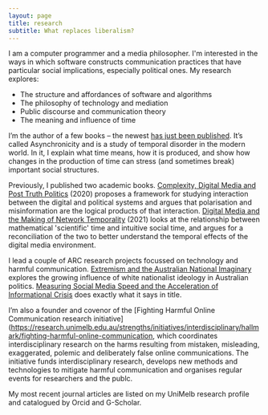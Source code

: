 ```yaml
---
layout: page
title: research
subtitle: What replaces liberalism?
---
```

I am a computer programmer and a media philosopher. I'm interested in the ways in which software constructs communication practices that have particular social implications, especially political ones. My research explores:

- The structure and affordances of software and algorithms
- The philosophy of technology and mediation
- Public discourse and communication theory
- The meaning and influence of time

I’m the author of a few books – the newest [has just been published](https://www.degruyter.com/document/doi/10.1515/9783111328850/html). It’s called Asynchronicity and is a study of temporal disorder in the modern world. In it, I explain what time means, how it is produced, and show how changes in the production of time can stress (and sometimes break) important social structures.

Previously, I published two academic books. [Complexity, Digital Media and Post Truth Politics](https://www.google.com/url?sa=t&rct=j&q=&esrc=s&source=web&cd=&ved=2ahUKEwjg_6Wel8eCAxVHwzgGHfGRBqMQFnoECA4QAQ&url=https%3A%2F%2Flink.springer.com%2Fbook%2F10.1007%2F978-3-030-44537-9&usg=AOvVaw1Vo-ptfO_GnTFXUPkD5dZ6&opi=89978449) (2020) proposes a framework for studying interaction between the digital and political systems and argues that polarisation and misinformation are the logical products of that interaction. [Digital Media and the Making of Network Temporality](https://www.routledge.com/Digital-Media-and-the-Making-of-Network-Temporality/Pond/p/book/9781032004488) (2021) looks at the relationship between mathematical 'scientific' time and intuitive social time, and argues for a reconciliation of the two to better understand the temporal effects of the digital media environment.

I lead a couple of ARC research projects focussed on technology and harmful communication. [Extremism and the Australian National Imaginary](https://findanexpert.unimelb.edu.au/project/105993-extremism-and-the-australian-national-imaginary) explores the growing influence of white nationalist ideology in Australian politics. [Measuring Social Media Speed and the Acceleration of Informational Crisis](https://findanexpert.unimelb.edu.au/project/106888-measuring-social-media-speed-and-the-acceleration-of-informational-crisis) does exactly what it says in title.

I’m also a founder and covenor of the [Fighting Harmful Online Communication research initiative](https://research.unimelb.edu.au/strengths/initiatives/interdisciplinary/hallmark/fighting-harmful-online-communication, which coordinates interdisciplinary research on the harms resulting from mistaken, misleading, exaggerated, polemic and deliberately false online communications. The initiative funds interdisciplinary research, develops new methods and technologies to mitigate harmful communication and organises regular events for researchers and the publc.

My most recent journal articles are listed on my UniMelb research profile and catalogued by Orcid and G-Scholar.
